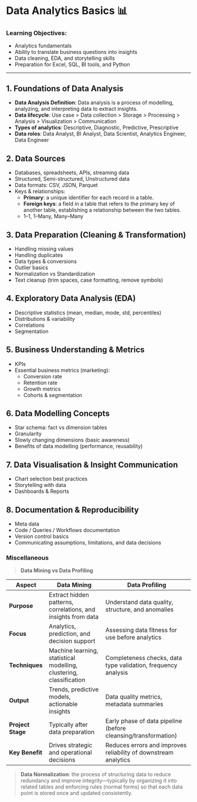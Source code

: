 # Data Analytics Basics 📊

### Learning Objectives:
- Analytics fundamentals
- Ability to translate business questions into insights
- Data cleaning, EDA, and storytelling skills
- Preparation for Excel, SQL, BI tools, and Python

---

## 1. Foundations of Data Analysis
- **Data Analysis Definition**: Data analysis is a process of modelling, analyzing, and interpreting data to
extract insights.
- **Data lifecycle**: Use case > Data collection > Storage > Processing > Analysis > Visualization > Communication
- **Types of analytics**: Descriptive, Diagnostic, Predictive, Prescriptive
- **Data roles**: Data Analyst, BI Analyst, Data Scientist, Analytics Engineer, Data Engineer

## 2. Data Sources
- Databases, spreadsheets, APIs, streaming data
- Structured, Semi-structured, Unstructured data
- Data formats: CSV, JSON, Parquet
- Keys & relationships:
  - **Primary**: a unique identifier for each record in a table.
  - **Foreign keys**: a field in a table that refers to the primary key of another table, establishing a relationship between the two tables.
  - 1–1, 1–Many, Many–Many

## 3. Data Preparation (Cleaning & Transformation)
- Handling missing values
- Handling duplicates
- Data types & conversions
- Outlier basics
- Normalization vs Standardization
- Text cleanup (trim spaces, case formatting, remove symbols)

## 4. Exploratory Data Analysis (EDA)
- Descriptive statistics (mean, median, mode, std, percentiles)
- Distributions & variability
- Correlations
- Segmentation

## 5. Business Understanding & Metrics
- KPIs
- Essential business metrics (marketing):
  - Conversion rate
  - Retention rate
  - Growth metrics
  - Cohorts & segmentation
 
## 6. Data Modelling Concepts
- Star schema: fact vs dimension tables
- Granularity
- Slowly changing dimensions (basic awareness)
- Benefits of data modelling (performance, reusability)

## 7. Data Visualisation & Insight Communication
- Chart selection best practices
- Storytelling with data
- Dashboards & Reports

## 8. Documentation & Reproducibility
- Meta data
- Code / Queries / Workflows documentation
- Version control basics
- Communicating assumptions, limitations, and data decisions

### Miscellaneous

> **Data Mining vs Data Profiling**

| Aspect            | **Data Mining**                                                     | **Data Profiling**                                              |
| ----------------- | ------------------------------------------------------------------- | --------------------------------------------------------------- |
| **Purpose**       | Extract hidden patterns, correlations, and insights from data       | Understand data quality, structure, and anomalies               |
| **Focus**         | Analytics, prediction, and decision support                         | Assessing data fitness for use before analytics                 |
| **Techniques**    | Machine learning, statistical modelling, clustering, classification | Completeness checks, data type validation, frequency analysis   |
| **Output**        | Trends, predictive models, actionable insights                      | Data quality metrics, metadata summaries                        |
| **Project Stage** | Typically after data preparation                                    | Early phase of data pipeline (before cleansing/transformation)  |
| **Key Benefit**   | Drives strategic and operational decisions                          | Reduces errors and improves reliability of downstream analytics |

> **Data Normalization**: the process of structuring data to reduce redundancy and improve integrity—typically by organizing it into related tables and enforcing rules (normal forms) so that each data point is stored once and updated consistently.

